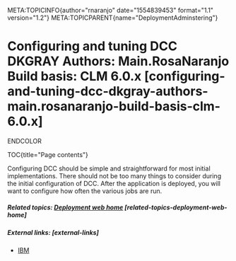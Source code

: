 META:TOPICINFO{author="rnaranjo" date="1554839453" format="1.1"
version="1.2"} META:TOPICPARENT{name="DeploymentAdminstering"}

# Configuring and tuning DCC DKGRAY Authors: Main.RosaNaranjo Build basis: CLM 6.0.x [configuring-and-tuning-dcc-dkgray-authors-main.rosanaranjo-build-basis-clm-6.0.x]

ENDCOLOR

TOC{title="Page contents"}

Configuring DCC should be simple and straightforward for most initial
implementations. There should not be too many things to consider during
the initial configuration of DCC. After the application is deployed, you
will want to configure how often the various jobs are run.

##### Related topics: [Deployment web home](DeploymentWebHome) [related-topics-deployment-web-home]

##### External links: [external-links]

-   [IBM](https://www.ibm.com)

